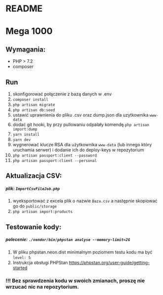 # README #

Mega 1000
=========

Wymagania:
----------

- PHP > 7.2
- composer

Run
---

1. skonfigorować połączenie z bazą danych w .env
2. `composer install`
3. `php artisan migrate`
4. `php artisan db:seed`
5. ustawić uprawnienia do pliku .csv oraz dump.json dla uzytkownika `www-data`
6. dodać git hooki, by przy pullowaniu odpalały komendę `php artisan import:dump`
7. `yarn install`
8. `yarn dev`
9. wygnerować klucze RSA dla użytkownika `www-data` (lub innego który uruchamia serwer) i dodanie ich do deploy-keys w
   repozytorium
10. `php artisan passport:client --password`
11. `php artisan passport:client --personal`

Aktualizacja CSV:
-----------------

##### plik: `ImportCsvFileJob.php`

1. wyeksportować z excela plik o nazwie `Baza.csv` a następnie skopiować go do `public/storage`
2. `php artisan import:products`

Testowanie kody:
-----------------

##### polecenie: `./vendor/bin/phpstan analyse --memory-limit=2G`

1. W pliku phpstan.neon.dist minimalnym poziomem testu kodu ma być `level: 5`
2. Instrukcja obsługi PHPStan https://phpstan.org/user-guide/getting-started

### !!! Bez sprawdzenia kodu w swoich zmianach, proszę nie wrzucać nic na repozytorium.
